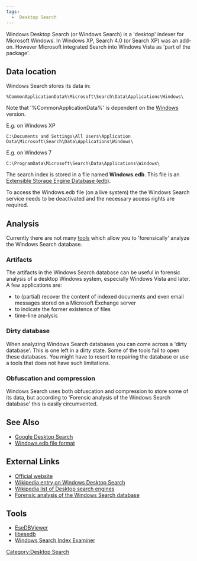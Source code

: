 ```yaml
---
tags:
  -  Desktop Search
---
```

Windows Desktop Search (or Windows Search) is a 'desktop' indexer for
Microsoft Windows. In Windows XP, Search 4.0 (or Search XP) was an
add-on. However Microsoft integrated Search into Windows Vista as 'part
of the package'.

## Data location

Windows Search stores its data in:

    %CommonApplicationData%\Microsoft\Search\Data\Applications\Windows\

Note that '%CommonApplicationData%' is dependent on the
[Windows](windows.md) version.

E.g. on Windows XP

    C:\Documents and Settings\All Users\Application Data\Microsoft\Search\Data\Applications\Windows\

E.g. on Windows 7

    C:\ProgramData\Microsoft\Search\Data\Applications\Windows\

The search index is stored in a file named **Windows.edb**. This file is
an [Extensible Storage Engine Database
(edb)](extensible_storage_engine_(ese)_database_file_(edb)_format.md).

To access the Windows.edb file (on a live system) the the Windows Search
service needs to be deactivated and the necessary access rights are
required.

## Analysis

Currently there are not many
[tools](windows_desktop_search#tools.md) which allow you to
'forensically' analyze the Windows Search database.

### Artifacts

The artifacts in the Windows Search database can be useful in forensic
analysis of a desktop Windows system, especially Windows Vista and
later. A few applications are:

- to (partial) recover the content of indexed documents and even email
  messages stored on a Microsoft Exchange server
- to indicate the former existence of files
- time-line analysis

### Dirty database

When analyzing Windows Search databases you can come across a 'dirty
database'. This is one left in a dirty state. Some of the tools fail to
open these databases. You might have to resort to repairing the database
or use a tools that does not have such limitations.

### Obfuscation and compression

Windows Search uses both obfuscation and compression to store some of
its data, but according to 'Forensic analysis of the Windows Search
database' this is easily circumvented.

## See Also

- [Google Desktop Search](google_desktop_search.md)
- [Windows.edb file
  format](extensible_storage_engine_(ese)_database_file_(edb)_format.md)

## External Links

- [Official website](http://www.microsoft.com/windows/desktopsearch/)
- [Wikipedia entry on Windows Desktop
  Search](http://en.wikipedia.org/wiki/Windows_Desktop_Search)
- [Wikipedia list of Desktop search
  engines](http://en.wikipedia.org/wiki/List_of_search_engines#Desktop_search_engines)
- [Forensic analysis of the Windows Search
  database](http://code.google.com/p/libesedb/downloads/detail?name=Forensic%20analysis%20of%20the%20Windows%20Search%20database.pdf)

## Tools

- [EseDBViewer](http://www.woany.co.uk/esedbviewer/)
- [libesedb](libesedb.md)
- [Windows Search Index
  Examiner](http://www.lostpassword.com/search-index-examiner.htm)

[Category:Desktop Search](category:desktop_search.md)
